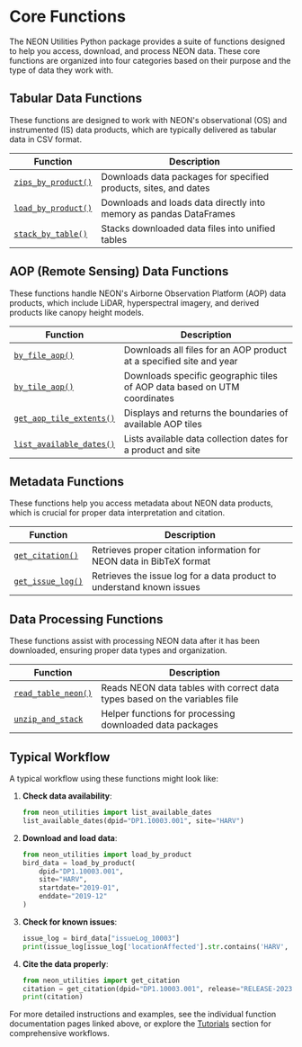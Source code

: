 # Core Functions

The NEON Utilities Python package provides a suite of functions designed to help you access, download, and process NEON data. These core functions are organized into four categories based on their purpose and the type of data they work with.

## Tabular Data Functions

These functions are designed to work with NEON's observational (OS) and instrumented (IS) data products, which are typically delivered as tabular data in CSV format.

| Function | Description |
|----------|-------------|
| [`zips_by_product()`](tabular/zips_by_product.md) | Downloads data packages for specified products, sites, and dates |
| [`load_by_product()`](tabular/load_by_product.md) | Downloads and loads data directly into memory as pandas DataFrames |
| [`stack_by_table()`](tabular/stack_by_table.md) | Stacks downloaded data files into unified tables |

## AOP (Remote Sensing) Data Functions

These functions handle NEON's Airborne Observation Platform (AOP) data products, which include LiDAR, hyperspectral imagery, and derived products like canopy height models.

| Function | Description |
|----------|-------------|
| [`by_file_aop()`](aop/by_file_aop.md) | Downloads all files for an AOP product at a specified site and year |
| [`by_tile_aop()`](aop/by_tile_aop.md) | Downloads specific geographic tiles of AOP data based on UTM coordinates |
| [`get_aop_tile_extents()`](aop/get_aop_tile_extents.md) | Displays and returns the boundaries of available AOP tiles |
| [`list_available_dates()`](aop/list_available_dates.md) | Lists available data collection dates for a product and site |

## Metadata Functions

These functions help you access metadata about NEON data products, which is crucial for proper data interpretation and citation.

| Function | Description |
|----------|-------------|
| [`get_citation()`](metadata/get_citation.md) | Retrieves proper citation information for NEON data in BibTeX format |
| [`get_issue_log()`](metadata/get_issue_log.md) | Retrieves the issue log for a data product to understand known issues |

## Data Processing Functions

These functions assist with processing NEON data after it has been downloaded, ensuring proper data types and organization.

| Function | Description |
|----------|-------------|
| [`read_table_neon()`](processing/read_table_neon.md) | Reads NEON data tables with correct data types based on the variables file |
| [`unzip_and_stack`](processing/unzip_and_stack.md) | Helper functions for processing downloaded data packages |

## Typical Workflow

A typical workflow using these functions might look like:

1. **Check data availability**:
   ```python
   from neon_utilities import list_available_dates
   list_available_dates(dpid="DP1.10003.001", site="HARV")
   ```

2. **Download and load data**:
   ```python
   from neon_utilities import load_by_product
   bird_data = load_by_product(
       dpid="DP1.10003.001",
       site="HARV",
       startdate="2019-01",
       enddate="2019-12"
   )
   ```

3. **Check for known issues**:
   ```python
   issue_log = bird_data["issueLog_10003"]
   print(issue_log[issue_log['locationAffected'].str.contains('HARV', na=False)])
   ```

4. **Cite the data properly**:
   ```python
   from neon_utilities import get_citation
   citation = get_citation(dpid="DP1.10003.001", release="RELEASE-2023")
   print(citation)
   ```

For more detailed instructions and examples, see the individual function documentation pages linked above, or explore the [Tutorials](../tutorials/download-process-tabular.md) section for comprehensive workflows.
